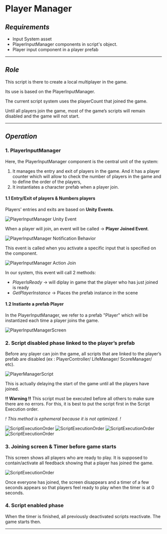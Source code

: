 # Player Manager

## *Requirements*
- Input System asset
- PlayerInputManager components in script's object.
- Player input component in a player prefab

---

## ***Role***
This script is there to create a local multiplayer in the game.

Its use is based on the PlayerInputManager.

The current script system uses the playerCount that joined the game.

Until all players join the game, most of the game’s scripts will remain disabled and the game will not start.

---

## ***Operation***

### **1. PlayerInputManager**
Here, the PlayerInputManager component is the central unit of the system:
1. It manages the entry and exit of players in the game. And it has a player counter which will allow to check the number of players in the  game and to define the order of the players,
3. It instantiates a character prefab when a player join.

#### **1.1 Entry/Exit of players & Numbers players**
Players' entries and exits are based on __Unity Events__.

![PlayerInputManager Unity Event](./Docs~/PlayerInputManager_UnityEvent.png "PlayerInputManager Unity Event")

When a player will join, an event will be called -> __Player Joined Event__.

![PlayerInputManager Notification Behavior](./Docs~/PlayerInputManager_UnityEventJoin.png "PlayerInputManager Notification Behavior")

This event is called when you activate a specific input that is specified on the component.

![PlayerInputManager Action Join](./Docs~/PlayerInputManager_ActionJoin.png "PlayerInputManager Action Join")

In our system, this event will call 2 methods:
- *PlayerIsReady* -> will diplay in game that the player who has just joined is ready
- *GetPlayerInstance* -> Places the prefab instance in the scene


#### **1.2 Instiante a prefab Player**
In the PlayerInputManager, we refer to a prefab "Player" which will be instantized each time a player joins the game.

![PlayerInputManagerScreen](./Docs~/PlayerInputManagerScreen1.png "PlayerInputManagerScreen")


### **2. Script disabled phase linked to the player’s prefab**

Before any player can join the game, all scripts that are linked to the player’s prefab are disabled (ex : PlayerController/ LifeManager/ ScoreManager/ etc).

![PlayerManagerScript](./Docs~/PlayerManagerScript1.png "PlayerManagerScript")

This is actually delaying the start of the game until all the players have joined.

**!! Warning !!**
This script must be executed before all others to make sure there are no errors.
For this, it is best to put the script first in the Script Execution order.

*! This method is ephemeral because it is not optimized. !*

![ScriptExecutionOrder](./Docs~/ScriptExecutionOrder1.png "ScriptExecutionOrder")
![ScriptExecutionOrder](./Docs~/ScriptExecutionOrder2.png "ScriptExecutionOrder")
![ScriptExecutionOrder](./Docs~/ScriptExecutionOrder.jpg "ScriptExecutionOrder")
![ScriptExecutionOrder](./Docs~/ScriptExecutionOrder3.png "ScriptExecutionOrder")


### **3. Joining screen & Timer before game starts**
This screen shows all players who are ready to play.
It is supposed to contain/activate all feedback showing that a player has joined the game.

![ScriptExecutionOrder](./Docs~/PlayerManagerScriptJoin.png "ScriptExecutionOrder")

Once everyone has joined, the screen disappears and a timer of a few seconds appears so that players feel ready to play when the timer is at 0 seconds.


### **4. Script enabled phase**
When the timer is finished, all previously deactivated scripts reactivate.
The game starts then.

---
























